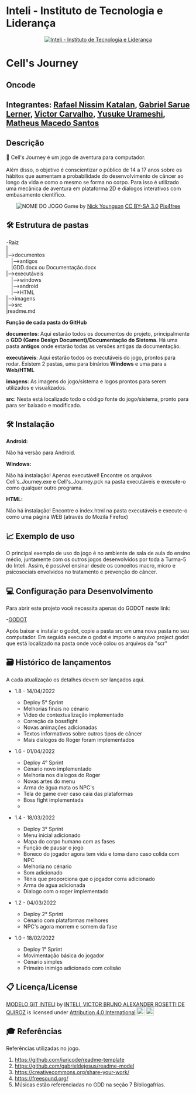# Inteli - Instituto de Tecnologia e Liderança 

<p align="center">
<a href= "https://www.inteli.edu.br/"><img src="https://www.inteli.edu.br/wp-content/uploads/2021/08/20172028/marca_1-2.png" alt="Inteli - Instituto de Tecnologia e Liderança" border="0"></a>
</p>

# Cell's Journey

## Oncode

## Integrantes: <a href="https://www.linkedin.com/in/rafael-katalan">Rafael Nissim Katalan</a>, <a href="https://www.linkedin.com/in/victorbarq/">Gabriel Sarue Lerner</a>, <a href="https://www.linkedin.com/in/victorbarq/">Victor Carvalho</a>, <a href="https://www.linkedin.com/in/victorbarq/">Yusuke Urameshi</a>, <a href="https://www.linkedin.com/in/matheus-macedo-santos-2a8106194/">Matheus Macedo Santos</a>

## Descrição

📜 Cell's Journey é um jogo de aventura para computador.
<br><br>
Além disso, o objetivo é conscientizar o público de 14 a 17 anos sobre os hábitos que aumentam a probabilidade do desenvolvimento de câncer ao longo da vida e como o mesmo se forma no corpo. 
Para isso é utilizado uma mecânica de aventura em plataforma 2D e dialogos interativos com embasamento científico.

<p align="center">
<img src="https://i.imgur.com/LABxJ1a.png" alt="NOME DO JOGO" border="0">
  Game by <a href="http://www.nyphotographic.com/">Nick Youngson</a> <a rel="license" href="https://creativecommons.org/licenses/by-sa/3.0/">CC BY-SA 3.0</a> <a href="http://pix4free.org/">Pix4free</a>
</p>


## 🛠 Estrutura de pastas

-Raiz<br>
|<br>
|-->documentos<br>
  &emsp;|-->antigos<br>
  &emsp;|GDD.docx ou Documentação.docx<br>
|-->executáveis<br>
  &emsp;|-->windows<br>
  &emsp;|-->android<br>
  &emsp;|-->HTML<br>
|-->imagens<br>
|-->src<br>
|readme.md<br>

<b>Função de cada pasta do GitHub</b>

<b>documentos</b>: Aqui estarão todos os documentos do projeto, principalmente o <b>GDD (Game Design Document)/Documentação do Sistema</b>. Há uma pasta <b>antigos</b> onde estarão todas as versões antigas da documentação.

<b>executáveis</b>: Aqui estarão todos os executáveis do jogo, prontos para rodar. Existem 2 pastas, uma para binários <b>Windows</b> e uma para a <b>Web/HTML</b>

<b>imagens</b>: As imagens do jogo/sistema e logos prontos para serem utilizados e visualizados.

<b>src</b>: Nesta está localizado todo o código fonte do jogo/sistema, pronto para para ser baixado e modificado.

## 🛠 Instalação

<b>Android:</b>

Não há versão para Android.

<b>Windows:</b>

Não há instalação! Apenas executável!
Encontre os arquivos Cell's_Journey.exe e Cell's_Journey.pck na pasta executáveis e execute-o como qualquer outro programa.

<b>HTML:</b>

Não há instalação!
Encontre o index.html na pasta executáveis e execute-o como uma página WEB (através do Mozila Firefox) 

## 📈 Exemplo de uso

O principal exemplo de uso do jogo é no ambiente de sala de aula do ensino médio, juntamente com os outros jogos desenvolvidos por toda a Turma-5 do Inteli. Assim, é possível ensinar desde os conceitos macro, micro e psicosociais envolvidos no tratamento e prevenção do câncer.

## 💻 Configuração para Desenvolvimento

Para abrir este projeto você necessita apenas do GODOT neste link:

-<a href="https://godotengine.org/download">GODOT</a>

Após baixar e instalar o godot, copie a pasta src em uma nova pasta no seu computador. 
Em seguida execute o godot e importe o arquivo project.godot que está localizado na pasta onde você colou os arquivos da "scr" 

## 🗃 Histórico de lançamentos

A cada atualização os detalhes devem ser lançados aqui.

* 1.8 - 14/04/2022
    * Deploy 5° Sprint
    * Melhorias finais no cénario
    * Video de contextualização implementado
    * Correção da bossfight
    * Novas animações adicionadas
    * Textos informativos sobre outros tipos de câncer
    * Mais dialogos do Roger foram implementados 
* 1.6 - 01/04/2022
    * Deploy 4° Sprint 
    * Cénario novo implementado 
    * Melhoria nos dialogos do Roger
    * Novas artes do menu
    * Arma de água mata os NPC's
    * Tela de game over caso caia das plataformas 
    * Boss fight implementada 
    * 
* 1.4 - 18/03/2022
    * Deploy 3° Sprint
    * Menu inicial adicionado
    * Mapa do corpo humano com as fases
    * Função de pausar o jogo
    * Boneco do jogador agora tem vida e toma dano caso colida com NPC
    * Melhoria no cénario
    * Som adicionado
    * Tênis que proporciona que o jogador corra adicionado
    * Arma de agua adicionada
    * Dialogo com o roger implementado 
* 1.2 - 04/03/2022
    * Deploy 2° Sprint
    * Cénario com plataformas melhores 
    * NPC's agora morrem e somem da fase 


* 1.0 - 18/02/2022
    * Deploy 1° Sprint
    * Movimentação básica do jogador
    * Cénario simples
    * Primeiro inimigo adicionado com colisão

## 📋 Licença/License

<p xmlns:cc="http://creativecommons.org/ns#" xmlns:dct="http://purl.org/dc/terms/"><a property="dct:title" rel="cc:attributionURL" href="https://github.com/Spidus/Teste_Final_1">MODELO GIT INTELI</a> by <a rel="cc:attributionURL dct:creator" property="cc:attributionName" href="https://www.yggbrasil.com.br/vr">INTELI, VICTOR BRUNO ALEXANDER ROSETTI DE QUIROZ</a> is licensed under <a href="http://creativecommons.org/licenses/by/4.0/?ref=chooser-v1" target="_blank" rel="license noopener noreferrer" style="display:inline-block;">Attribution 4.0 International<img style="height:22px!important;margin-left:3px;vertical-align:text-bottom;" src="https://mirrors.creativecommons.org/presskit/icons/cc.svg?ref=chooser-v1"><img style="height:22px!important;margin-left:3px;vertical-align:text-bottom;" src="https://mirrors.creativecommons.org/presskit/icons/by.svg?ref=chooser-v1"></a></p>

## 🎓 Referências

Referências utilizadas no jogo.

1. <https://github.com/iuricode/readme-template>
2. <https://github.com/gabrieldejesus/readme-model>
3. <https://creativecommons.org/share-your-work/>
4. <https://freesound.org/>
5. Músicas estão referenciadas no GDD na seção 7 Bibliogafrias. 
